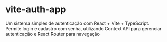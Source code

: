 # vite-auth-app
Um sistema simples de autenticação com React + Vite + TypeScript. Permite login e cadastro com senha, utilizando Context API para gerenciar autenticação e React Router para navegação
